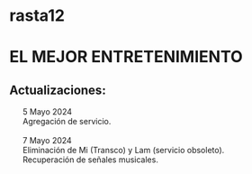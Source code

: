 # rasta12
<html>
<body>
<h1>EL MEJOR ENTRETENIMIENTO</h1>

<h2>Actualizaciones:</h2>
<ul>
5 Mayo 2024<br>
Agregación de servicio.
<br><br>
7 Mayo 2024<br>
Eliminación de Mi (Transco) y Lam (servicio obsoleto).<br>
Recuperación de señales musicales.
</ul>
</body>
</html>
